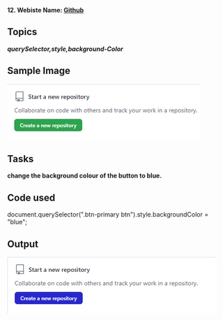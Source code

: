 **12. Webiste Name: [Github](https://github.com/)**

## Topics

  ***querySelector,style,background-Color***

## Sample Image

![Github](./assset/download.png)

## Tasks

**change the background colour of the button to blue.**

## Code used

  document.querySelector(".btn-primary btn").style.backgroundColor = "blue";

## Output

![Github](./assset/download%20(15).png)